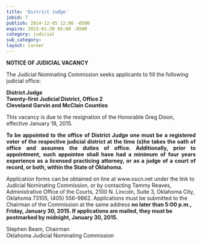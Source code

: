 ```yaml
---
title: 'District Judge'
jobid: 7
publish: 2014-12-05 12:00 -0500
expire: 2015-01-30 05:00 -0500
category: judicial
sub_category: 
layout: career
---
```

<div class="vacant"><div class="rup-head"><p class="centerText"><b>NOTICE OF JUDICIAL VACANCY</b></p><p>The Judicial Nominating Commission seeks applicants to fill the following judicial office:</p><p class="centerText"><strong>District Judge</strong><br><strong>Twenty-first Judicial District, Office 2</strong><br><strong>Cleveland Garvin and McClain Counties</strong></p></div><div class="rup-body"><p>This vacancy is due to the resignation of the Honorable Greg Dixon, effective January 18, 2015.</p><p class="innervacant" style="text-align: justify;"><strong>To be appointed to the office of District Judge one must be a registered voter of the respective judicial district at the time (s)he takes the oath of office and assumes the duties of office.  Additionally, prior to appointment, such appointee shall have had a minimum of four years experience as a licensed practicing attorney, or as a judge of a court of record, or both, within the State of Oklahoma.</strong></p><p>Application forms can be obtained on line at www.oscn.net  under the link to Judicial Nominating Commission, or by contacting Tammy Reaves, Administrative Office of the Courts, 2100 N. Lincoln, Suite 3, Oklahoma City, Oklahoma  73105, (405) 556-9862. Applications must be submitted to the Chairman of the Commission at the same address <strong>no later than 5:00 p.m., Friday, January 30, 2015. If applications are mailed, they must be postmarked by midnight, January 30, 2015.</strong></p><p class="centerText">Stephen Beam, Chairman<br>Oklahoma Judicial Nominating Commission</p></div></div>